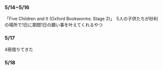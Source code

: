 ### 5/14~5/16 ###   
「Five Children and It (Oxford Bookworms: Stage 2)」　5人の子供たちが砂利の場所で1日に期間1日の願い事を叶えてくれるやつ  
### 5/17 ###
4冊借りてきた  
### 5/18 ###

